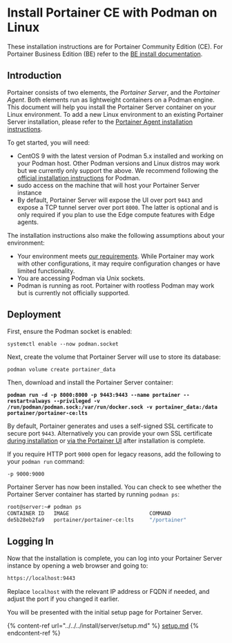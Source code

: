 # Install Portainer CE with Podman on Linux


These installation instructions are for Portainer Community Edition (CE). For Portainer Business Edition (BE) refer to the [BE install documentation](../../../install/server/podman/linux.md).


## Introduction

Portainer consists of two elements, the _Portainer Server_, and the _Portainer Agent_. Both elements run as lightweight containers on a Podman engine. This document will help you install the Portainer Server container on your Linux environment. To add a new Linux environment to an existing Portainer Server installation, please refer to the [Portainer Agent installation instructions](../../../../admin/environments/add/podman/agent.md).

To get started, you will need:

* CentOS 9 with the latest version of Podman 5.x installed and working on your Podman host. Other Podman versions and Linux distros may work but we currently only support the above. We recommend following the [official installation instructions](https://podman.io/docs/installation#installing-on-linux) for Podman.
* sudo access on the machine that will host your Portainer Server instance
* By default, Portainer Server will expose the UI over port `9443` and expose a TCP tunnel server over port `8000`. The latter is optional and is only required if you plan to use the Edge compute features with Edge agents.

The installation instructions also make the following assumptions about your environment:

* Your environment meets [our requirements](../../../requirements-and-prerequisites.md). While Portainer may work with other configurations, it may require configuration changes or have limited functionality.
* You are accessing Podman via Unix sockets.
* Podman is running as root. Portainer with rootless Podman may work but is currently not officially supported.

## Deployment

First, ensure the Podman socket is enabled:

```
systemctl enable --now podman.socket
```

Next, create the volume that Portainer Server will use to store its database:

```bash
podman volume create portainer_data
```

Then, download and install the Portainer Server container:

<pre><code><strong>podman run -d -p 8000:8000 -p 9443:9443 --name portainer --restart=always --privileged -v /run/podman/podman.sock:/var/run/docker.sock -v portainer_data:/data portainer/portainer-ce:lts
</strong></code></pre>


By default, Portainer generates and uses a self-signed SSL certificate to secure port `9443`. Alternatively you can provide your own SSL certificate [during installation](../../../../advanced/ssl.md#using-your-own-ssl-certificate-on-docker-standalone) or [via the Portainer UI](../../../../admin/settings/#ssl-certificate) after installation is complete.



If you require HTTP port `9000` open for legacy reasons, add the following to your `podman run` command:

`-p 9000:9000`


Portainer Server has now been installed. You can check to see whether the Portainer Server container has started by running `podman ps`:

```bash
root@server:~# podman ps
CONTAINER ID   IMAGE                          COMMAND                  CREATED       STATUS      PORTS                                                                                  NAMES             
de5b28eb2fa9   portainer/portainer-ce:lts     "/portainer"             2 weeks ago   Up 9 days   0.0.0.0:8000->8000/tcp, :::8000->8000/tcp, 0.0.0.0:9443->9443/tcp, :::9443->9443/tcp   portainer
```

## Logging In

Now that the installation is complete, you can log into your Portainer Server instance by opening a web browser and going to:

```bash
https://localhost:9443
```

Replace `localhost` with the relevant IP address or FQDN if needed, and adjust the port if you changed it earlier.

You will be presented with the initial setup page for Portainer Server.

{% content-ref url="../../../install/server/setup.md" %}
[setup.md](../../../install-ce/server/setup.md)
{% endcontent-ref %}
